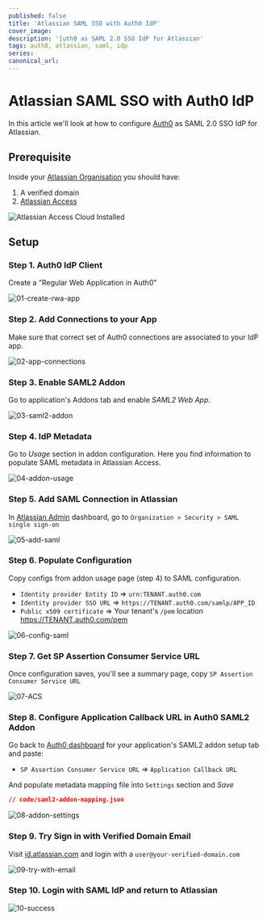 ```yaml
---
published: false
title: 'Atlassian SAML SSO with Auth0 IdP'
cover_image: 
description: '[uth0 as SAML 2.0 SSO IdP for Atlassian'
tags: auth0, atlassian, saml, idp
series:
canonical_url:
---
```


# Atlassian SAML SSO with Auth0 IdP
In this article we'll look at how to configure [Auth0](https://www.auth0.com) as SAML 2.0 SSO IdP for Atlassian.

## Prerequisite
Inside your [Atlassian Organisation](https://admin.atlassian.com) you should have:
    
1. A verified domain  
2. [Atlassian Access](https://www.atlassian.com/software/access)  

![Atlassian Access Cloud Installed](./assets/00-atlassian-prerequisite-access.png)


## Setup

### Step 1. Auth0 IdP Client
Create a "Regular Web Application in Auth0"
   
![01-create-rwa-app](./assets/01-create-rwa-app.png)

### Step 2. Add Connections to your App
Make sure that correct set of Auth0 connections are associated to your IdP app.

![02-app-connections](./assets/02-app-connections.png)

### Step 3. Enable SAML2 Addon
Go to application's Addons tab and enable *SAML2 Web App*.

![03-saml2-addon](./assets/03-saml2-addon.png)

### Step 4. IdP Metadata
Go to *Usage* section in addon configuration. Here you find information to populate SAML metadata in Atlassian Access.

 ![04-addon-usage](./assets/04-addon-usage.png)

### Step 5. Add SAML Connection in Atlassian
In [Atlassian Admin](https://admin.atlassian.com) dashboard, go to `Organization > Security > SAML single sign-on`

![05-add-saml](./assets/05-add-saml.png)

### Step 6. Populate Configuration
Copy configs from addon usage page (step 4) to SAML configuration.

* `Identity provider Entity ID` => `urn:TENANT.auth0.com`
* `Identity provider SSO URL` => `https://TENANT.auth0.com/samlp/APP_ID`
* `Public x509 certificate` => Your tenant's `/pem` location https://TENANT.auth0.com/pem
 
![06-config-saml](./assets/06-config-saml.png)

### Step 7. Get SP Assertion Consumer Service URL
Once configuration saves, you'll see a summary page, copy `SP Assertion Consumer Service URL` 

![07-ACS](./assets/07-idp-url.png)

### Step 8. Configure Application Callback URL in Auth0 SAML2 Addon
Go back to [Auth0 dashboard](https://manage.auth0.com) for your application's SAML2 addon setup tab and
paste:
* `SP Assertion Consumer Service URL` => `Application Callback URL`

And populate metadata mapping file into `Settings` section and *Save*

```json
// code/saml2-addon-mapping.json

``` 

![08-addon-settings](./assets/08-settings.png)

### Step 9. Try Sign in with Verified Domain Email
Visit [id.atlassian.com](https://id.atlassian.com/) and login with a `user@your-verified-domain.com`

![09-try-with-email](./assets/09-try-with-email.png)

### Step 10. Login with SAML IdP and return to Atlassian

![10-success](./assets/10-success.png)
